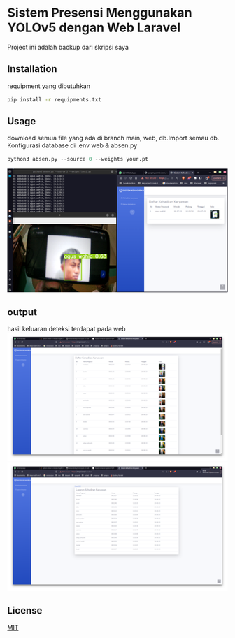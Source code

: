 # Sistem Presensi Menggunakan YOLOv5 dengan Web Laravel
Project ini adalah backup dari skripsi saya

## Installation

requipment yang dibutuhkan

```bash
pip install -r requipments.txt
```

## Usage
download semua file yang ada di branch main, web, db.Import semau db. Konfigurasi database di .env web & absen.py 

```python
python3 absen.py --source 0 --weights your.pt
```
![hasil](hasil/Screenshot_2023-07-25_16-28-12.png)

## output

hasil keluaran deteksi terdapat pada web
![output](hasil/Screenshot_2023-09-02_14-48-58X.png)
![luaran](hasil/Screenshot_2023-09-02_14-49-03X.png)
## License

[MIT](https://choosealicense.com/licenses/mit/)
